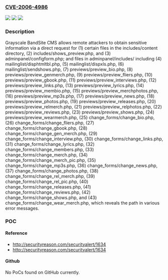 ### [CVE-2006-4986](https://cve.mitre.org/cgi-bin/cvename.cgi?name=CVE-2006-4986)
![](https://img.shields.io/static/v1?label=Product&message=n%2Fa&color=blue)
![](https://img.shields.io/static/v1?label=Version&message=n%2Fa&color=blue)
![](https://img.shields.io/static/v1?label=Vulnerability&message=n%2Fa&color=brighgreen)

### Description

Grayscale BandSite CMS allows remote attackers to obtain sensitive information via a direct request for (1) certain files in the includes/content directory, (2) includes/shows_preview.php, and (3) adminpanel/configform.php; and files in adminpanel/includes/ including (4) mailinglist/disphtmltbl.php, (5) mailinglist/dispxls.php, (6) mailinglist/sendshows.php, (7) previews/preview_bio.php, (8) previews/preview_genmerch.php, (9) previews/preview_fliers.php, (10) previews/preview_gbook.php, (11) previews/preview_interviews.php, (12) previews/preview_links.php, (13) previews/preview_lyrics.php, (14) previews/preview_membio.php, (15) previews/preview_merchphotos.php, (16) previews/preview_mp3s.php, (17) previews/preview_news.php, (18) previews/preview_photos.php, (19) previews/preview_releases.php, (20) previews/preview_relmerch.php, (21) previews/preview_relphotos.php, (22) previews/preview_reviews.php, (23) previews/preview_shows.php, (24) previews/preview_wearmerch.php, (25) change_forms/change_bio.php, (26) change_forms/change_fliers.php, (27) change_forms/change_gbook.php, (28) change_forms/change_gen_merch.php, (29) change_forms/change_interview.php, (30) change_forms/change_links.php, (31) change_forms/change_lyrics.php, (32) change_forms/change_members.php, (33) change_forms/change_merch.php, (34) change_forms/change_merch_pic.php, (35) change_forms/change_mp3s.php, (36) change_forms/change_news.php, (37) change_forms/change_photos.php, (38) change_forms/change_rel_merch.php, (39) change_forms/change_rel_pic.php, (40) change_forms/change_releases.php, (41) change_forms/change_reviews.php, (42) change_forms/change_shows.php, and (43) change_forms/change_wear_merch.php, which reveals the path in various error messages.

### POC

#### Reference
- http://securityreason.com/securityalert/1634
- http://securityreason.com/securityalert/1634

#### Github
No PoCs found on GitHub currently.

